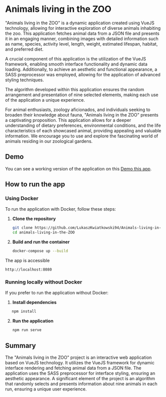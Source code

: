# Animals living in the ZOO
"Animals living in the ZOO" is a dynamic application created using VueJS technology, allowing for interactive exploration of diverse animals inhabiting the zoo. This application fetches animal data from a JSON file and presents it in an engaging manner, combining images with detailed information such as name, species, activity level, length, weight, estimated lifespan, habitat, and preferred diet.

A crucial component of this application is the utilization of the VueJS framework, enabling smooth interface functionality and dynamic data loading. Additionally, to achieve an aesthetic and functional appearance, a SASS preprocessor was employed, allowing for the application of advanced styling techniques.

The algorithm developed within this application ensures the random arrangement and presentation of nine selected elements, making each use of the application a unique experience.

For animal enthusiasts, zoology aficionados, and individuals seeking to broaden their knowledge about fauna, "Animals living in the ZOO" presents a captivating proposition. This application allows for a deeper understanding of dietary preferences, environmental conditions, and the life characteristics of each showcased animal, providing appealing and valuable information. We encourage you to use and explore the fascinating world of animals residing in our zoological gardens.

## Demo
You can see a working version of the application on this [Demo this app](https://animals.kwiatkowskilukasz.pl/ "Demo this app").

## How to run the app

### Using Docker

To run the application with Docker, follow these steps:

1. **Clone the repository**

   ```sh
   git clone https://github.com/LukaszKwiatkowski94/Animals-living-in-the-ZOO.git
   cd animals-living-in-the-ZOO
   ```

2. **Build and run the container**

   ```sh
   docker-compose up --build
   ```

The app is accessible
```
http://localhost:8080

```

### Running locally without Docker

If you prefer to run the application without Docker:

1. **Install dependencies**
```sh
   npm install
```

2. **Run the application**
   ```sh
   npm run serve
   ```

## Summary
The "Animals living in the ZOO" project is an interactive web application based on VueJS technology. It utilizes the VueJS framework for dynamic interface rendering and fetching animal data from a JSON file. The application uses the SASS preprocessor for interface styling, ensuring an aesthetic appearance. A significant element of the project is an algorithm that randomly selects and presents information about nine animals in each run, ensuring a unique user experience.
